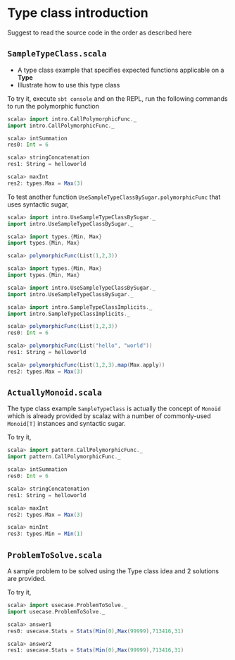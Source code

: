 # Type class introduction

Suggest to read the source code in the order as described here

##  `SampleTypeClass.scala`
* A type class example that specifies expected functions applicable on a **Type**
* Illustrate how to use this type class 

To try it, execute `sbt console` and on the REPL, run the following commands to run the polymorphic function
```Scala
scala> import intro.CallPolymorphicFunc._
import intro.CallPolymorphicFunc._

scala> intSummation
res0: Int = 6

scala> stringConcatenation
res1: String = helloworld

scala> maxInt
res2: types.Max = Max(3)
```

To test another function `UseSampleTypeClassBySugar.polymorphicFunc` that uses syntactic sugar, 
```Scala
scala> import intro.UseSampleTypeClassBySugar._
import intro.UseSampleTypeClassBySugar._

scala> import types.{Min, Max}
import types.{Min, Max}

scala> polymorphicFunc(List(1,2,3))

scala> import types.{Min, Max}
import types.{Min, Max}

scala> import intro.UseSampleTypeClassBySugar._
import intro.UseSampleTypeClassBySugar._

scala> import intro.SampleTypeClassImplicits._
import intro.SampleTypeClassImplicits._

scala> polymorphicFunc(List(1,2,3))
res0: Int = 6

scala> polymorphicFunc(List("hello", "world"))
res1: String = helloworld

scala> polymorphicFunc(List(1,2,3).map(Max.apply))
res2: types.Max = Max(3)
```

## `ActuallyMonoid.scala`
The type class example `SampleTypeClass` is actually the concept of `Monoid` which is already provided by scalaz with a number of commonly-used `Monoid[T]` instances and syntactic sugar.

To try it, 
```Scala
scala> import pattern.CallPolymorphicFunc._
import pattern.CallPolymorphicFunc._

scala> intSummation
res0: Int = 6

scala> stringConcatenation
res1: String = helloworld

scala> maxInt
res2: types.Max = Max(3)

scala> minInt
res3: types.Min = Min(1)
```

## `ProblemToSolve.scala`
A sample problem to be solved using the Type class idea and 2 solutions are provided.

To try it,
```Scala
scala> import usecase.ProblemToSolve._
import usecase.ProblemToSolve._

scala> answer1
res0: usecase.Stats = Stats(Min(0),Max(99999),713416,31)

scala> answer2
res1: usecase.Stats = Stats(Min(0),Max(99999),713416,31)
``` 